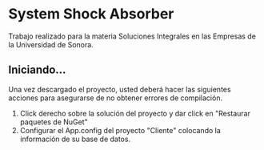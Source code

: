 # System Shock Absorber
Trabajo realizado para la materia Soluciones Integrales en las Empresas de la Universidad de Sonora.

## Iniciando...
Una vez descargado el proyecto, usted deberá hacer las siguientes acciones para asegurarse de no obtener errores de compilación.

1. Click derecho sobre la solución del proyecto y dar click en "Restaurar paquetes de NuGet"
2. Configurar el App.config del proyecto "Cliente" colocando la información de su base de datos.
